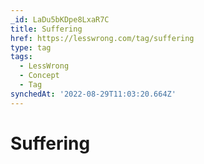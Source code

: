 ```yaml
---
_id: LaDu5bKDpe8LxaR7C
title: Suffering
href: https://lesswrong.com/tag/suffering
type: tag
tags:
  - LessWrong
  - Concept
  - Tag
synchedAt: '2022-08-29T11:03:20.664Z'
---
```

# Suffering

